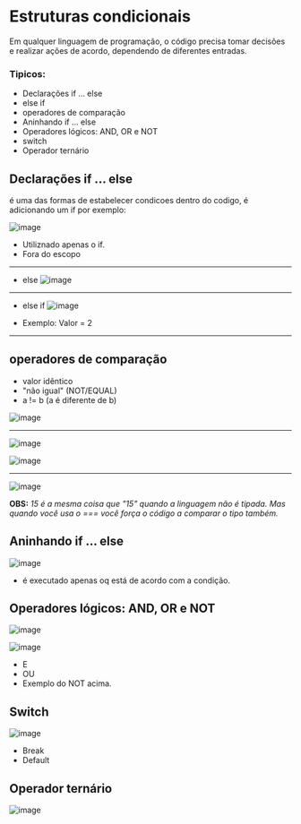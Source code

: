 # Estruturas condicionais
Em qualquer linguagem de programação, o código precisa tomar decisões e realizar ações de acordo, dependendo de diferentes entradas.

### Tipicos:
- Declarações if ... else
- else if
- operadores de comparação
- Aninhando if ... else
- Operadores lógicos: AND, OR e NOT
- switch
- Operador ternário

## Declarações if ... else
é uma das formas de estabelecer condicoes dentro do codigo, é adicionando um if por exemplo:

![image](https://user-images.githubusercontent.com/81869607/155247296-3ec35422-0c99-4700-bc26-05900f15bbd2.png)

- Utiliznado apenas o if.
- Fora do escopo
__________
- else
![image](https://user-images.githubusercontent.com/81869607/155247771-9369c8c1-a92d-497c-ba0f-44de301190dd.png)
__________
- else if
![image](https://user-images.githubusercontent.com/81869607/155248250-b52ad57c-e101-4039-b0c5-f954fd7e332e.png)

- Exemplo: Valor = 2
__________
## operadores de comparação
- valor idêntico
- "não igual" (NOT/EQUAL)
- a != b (a é diferente de b)

![image](https://user-images.githubusercontent.com/81869607/155248820-49f3ba32-7663-46f0-8335-ef700196e4f8.png)
__________

![image](https://user-images.githubusercontent.com/81869607/155249366-44146a94-906d-4ed8-b880-3937c79d1245.png)

![image](https://user-images.githubusercontent.com/81869607/155251200-f4db7f9f-4d1d-4170-80d6-065ad314f968.png)
__________
![image](https://user-images.githubusercontent.com/81869607/155250557-4793b4fd-29d3-493a-a51a-6e7af0e64e16.png)

**OBS:**
*15 é a mesma coisa que "15" quando a linguagem não é tipada. Mas quando você usa o === você força o código a comparar o tipo também.*
## Aninhando if ... else
![image](https://user-images.githubusercontent.com/81869607/155251441-1ed38063-551d-47d5-bbf2-5d070f1ed982.png)
- é executado apenas oq está de acordo com a condição.

## Operadores lógicos: AND, OR e NOT

![image](https://user-images.githubusercontent.com/81869607/155251706-cb9f8de2-32a3-4305-a1eb-73135908923c.png)

![image](https://user-images.githubusercontent.com/81869607/155252085-515e3921-b7a5-42fd-b762-3dfb95d5c1bf.png)
- E
- OU
- Exemplo do NOT acima.
## Switch
![image](https://user-images.githubusercontent.com/81869607/155246658-43639f2e-a58e-481b-b49d-6996d8eba9f9.png)

- Break
- Default

## Operador ternário
![image](https://user-images.githubusercontent.com/81869607/155252803-19305fb7-bf6f-405c-b66b-1a4c89684bdc.png)